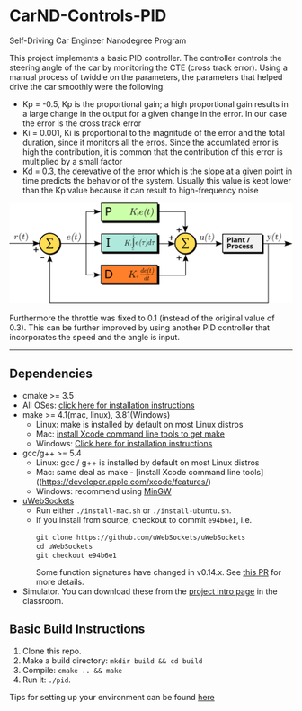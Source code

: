# CarND-Controls-PID

Self-Driving Car Engineer Nanodegree Program

This project implements a basic PID controller. The controller controls the steering angle of the car by monitoring the CTE (cross track error).
Using a manual process of twiddle  on the parameters, the parameters that helped drive the car smoothly were the following:

[//]: # (Image References)

[PID]: ./PID_en.svg "PID Controller"

- Kp = -0.5, Kp is the proportional gain; a high proportional gain results in a large change in the output for a given change in the error. In our case the error is the cross track error
- Ki = 0.001, Ki is proportional to the magnitude of the error and the total duration, since it monitors all the erros. Since the accumlated error is high the contribution, it is common that the contribution of this error is multiplied by a small factor 
- Kd = 0.3, the derevative of the error which is the slope at a given point in time predicts the behavior of the system. Usually this value is kept lower than the Kp value because it can result to high-frequency noise

![alt text][PID]


Furthermore the throttle was fixed to 0.1 (instead of the original value of 0.3). This can be further improved by using another PID controller that incorporates the speed and the angle is input.

---

## Dependencies

- cmake >= 3.5
- All OSes: [click here for installation instructions](https://cmake.org/install/)
- make >= 4.1(mac, linux), 3.81(Windows)
  - Linux: make is installed by default on most Linux distros
  - Mac: [install Xcode command line tools to get make](https://developer.apple.com/xcode/features/)
  - Windows: [Click here for installation instructions](http://gnuwin32.sourceforge.net/packages/make.htm)
- gcc/g++ >= 5.4
  - Linux: gcc / g++ is installed by default on most Linux distros
  - Mac: same deal as make - [install Xcode command line tools]((https://developer.apple.com/xcode/features/)
  - Windows: recommend using [MinGW](http://www.mingw.org/)
- [uWebSockets](https://github.com/uWebSockets/uWebSockets)
  - Run either `./install-mac.sh` or `./install-ubuntu.sh`.
  - If you install from source, checkout to commit `e94b6e1`, i.e.
    ```
    git clone https://github.com/uWebSockets/uWebSockets
    cd uWebSockets
    git checkout e94b6e1
    ```
    Some function signatures have changed in v0.14.x. See [this PR](https://github.com/udacity/CarND-MPC-Project/pull/3) for more details.
- Simulator. You can download these from the [project intro page](https://github.com/udacity/self-driving-car-sim/releases) in the classroom.

## Basic Build Instructions

1. Clone this repo.
2. Make a build directory: `mkdir build && cd build`
3. Compile: `cmake .. && make`
4. Run it: `./pid`.

Tips for setting up your environment can be found [here](https://classroom.udacity.com/nanodegrees/nd013/parts/40f38239-66b6-46ec-ae68-03afd8a601c8/modules/0949fca6-b379-42af-a919-ee50aa304e6a/lessons/f758c44c-5e40-4e01-93b5-1a82aa4e044f/concepts/23d376c7-0195-4276-bdf0-e02f1f3c665d)
